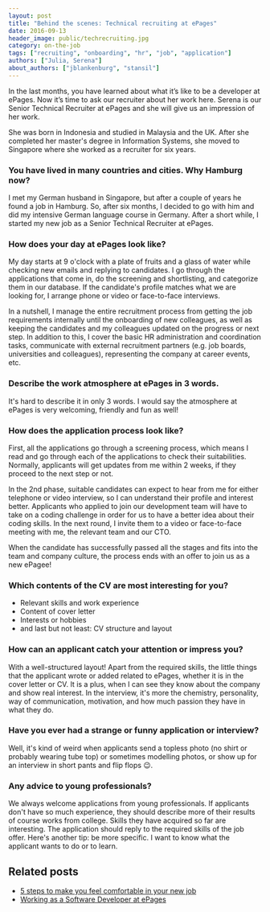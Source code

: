 ```yaml
---
layout: post
title: "Behind the scenes: Technical recruiting at ePages"
date: 2016-09-13
header_image: public/techrecruiting.jpg
category: on-the-job
tags: ["recruiting", "onboarding", "hr", "job", "application"]
authors: ["Julia, Serena"]
about_authors: ["jblankenburg", "stansil"]
---
```


In the last months, you have learned about what it’s like to be a developer at ePages.
Now it’s time to ask our recruiter about her work here.
Serena is our Senior Technical Recruiter at ePages and she will give us an impression of her work.

She was born in Indonesia and studied in Malaysia and the UK.
After she completed her master's degree in Information Systems, she moved to Singapore where she worked as a recruiter for six years.

### You have lived in many countries and cities. Why Hamburg now?

I met my German husband in Singapore, but after a couple of years he found a job in Hamburg.
So, after six months, I decided to go with him and did my intensive German language course in Germany.
After a short while, I started my new job as a Senior Technical Recruiter at ePages.

### How does your day at ePages look like?

My day starts at 9 o'clock with a plate of fruits and a glass of water while checking new emails and replying to candidates.
I go through the applications that come in, do the screening and shortlisting, and categorize them in our database.
If the candidate's profile matches what we are looking for, I arrange phone or video or face-to-face interviews.

In a nutshell, I manage the entire recruitment process from getting the job requirements internally until the onboarding of new colleagues, as well as keeping the candidates and my colleagues updated on the progress or next step.
In addition to this, I cover the basic HR administration and coordination tasks, communicate with external recruitment partners (e.g. job boards, universities and colleagues), representing the company at career events, etc.

### Describe the work atmosphere at ePages in 3 words.

It's hard to describe it in only 3 words. I would say the atmosphere at ePages is very welcoming, friendly and fun as well!

### How does the application process look like?

First, all the applications go through a screening process, which means I read and go through each of the applications to check their suitabilities.
Normally, applicants will get updates from me within 2 weeks, if they proceed to the next step or not.

In the 2nd phase, suitable candidates can expect to hear from me for either telephone or video interview, so I can understand their profile and interest better.
Applicants who applied to join our development team will have to take on a coding challenge in order for us to have a better idea about their coding skills.
In the next round, I invite them to a video or face-to-face meeting with me, the relevant team and our CTO.

When the candidate has successfully passed all the stages and fits into the team and company culture, the process ends with an offer to join us as a new ePagee!

###	Which contents of the CV are most interesting for you?

* Relevant skills and work experience
* Content of cover letter
* Interests or hobbies
* and last but not least: CV structure and layout

###	How can an applicant catch your attention or impress you?

With a well-structured layout!
Apart from the required skills, the little things that the applicant wrote or added related to ePages, whether it is in the cover letter or CV.
It is a plus, when I can see they know about the company and show real interest.
In the interview, it's more the chemistry, personality, way of communication, motivation, and how much passion they have in what they do.

###	Have you ever had a strange or funny application or interview?

Well, it's kind of weird when applicants send a topless photo (no shirt or probably wearing tube top) or sometimes modelling photos, or show up for an interview in short pants and flip flops 😉.

###	Any advice to young professionals?

We always welcome applications from young professionals.
If applicants don't have so much experience, they should describe more of their results of course works from college.
Skills they have acquired so far are interesting.
The application should reply to the required skills of the job offer.
Here's another tip: be more specific.
I want to know what the applicant wants to do or to learn.

## Related posts

* [5 steps to make you feel comfortable in your new job](/blog/on-the-job/5-steps-to-make-you-feel-comfortable-in-your-new-job/)
* [Working as a Software Developer at ePages](/blog/on-the-job/working-as-a-software-developer-at-epages/)
